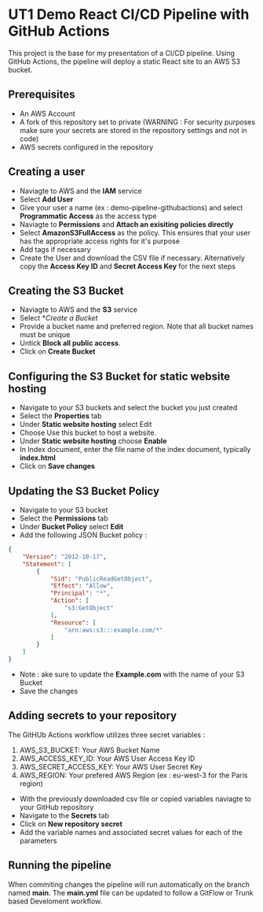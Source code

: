 # UT1 Demo React CI/CD Pipeline with GitHub Actions

This project is the base for my presentation of a CI/CD pipeline. Using GitHub Actions, the pipeline will deploy a static React site to an AWS S3 bucket.  

## Prerequisites           

* An AWS Account
* A fork of this repository set to private (WARNING : For security purposes make sure your secrets are stored in the repository settings and not in code)
* AWS secrets configured in the repository

## Creating a user

* Naviagte to AWS and the **IAM** service
* Select **Add User**
* Give your user a name (ex : demo-pipeline-githubactions) and select **Programmatic Access** as the access type
* Naviagte to **Permissions** and **Attach an exisiting policies directly**
* Select **AmazonS3FullAccess** as the policy. This ensures that your user has the appropriate access rights for it's purpose
* Add tags if necessary
* Create the User and download the CSV file if necessary. Alternatively copy the **Access Key ID** and **Secret Access Key** for the next steps

## Creating the S3 Bucket

* Naviagte to AWS and the **S3** service
* Select **Create a Bucket*
* Provide a bucket name and preferred region. Note that all bucket names must be unique
* Untick **Block all public access**.
* Click on **Create Bucket**

## Configuring the S3 Bucket for static website hosting

* Navigate to your S3 buckets and select the bucket you just created
* Select the **Properties** tab
* Under **Static website hosting** select Edit
* Choose Use this bucket to host a website.
* Under **Static website hosting** choose **Enable**
* In Index document, enter the file name of the index document, typically **index.html**
* Click on **Save changes**

## Updating the S3 Bucket Policy

* Navigate to your S3 bucket
* Select the **Permissions** tab
* Under **Bucket Policy** select **Edit**
* Add the following JSON Bucket policy : 

```json
{
    "Version": "2012-10-17",
    "Statement": [
        {
            "Sid": "PublicReadGetObject",
            "Effect": "Allow",
            "Principal": "*",
            "Action": [
                "s3:GetObject"
            ],
            "Resource": [
                "arn:aws:s3:::example.com/*"
            ]
        }
    ]
}
```
* Note : ake sure to update the **Example.com** with the name of your S3 Bucket
* Save the changes

## Adding secrets to your repository

The GitHUb Actions workflow utilizes three secret variables : 

1. AWS_S3_BUCKET: Your AWS Bucket Name
2. AWS_ACCESS_KEY_ID: Your AWS User Access Key ID
3. AWS_SECRET_ACCESS_KEY: Your AWS User Secret Key
4. AWS_REGION: Your prefered AWS Region (ex : eu-west-3 for the Paris region)

* With the previously downloaded csv file or copied variables naviagte to your GitHub repository
* Navigate to the **Secrets** tab
* Click on **New repository secret**
* Add the variable names and associated secret values for each of the parameters

## Running the pipeline

When commiting changes the pipeline will run automatically on the branch named **main**. The **main.yml** file can be updated to follow a GitFlow  or Trunk based Develoment workflow. 



